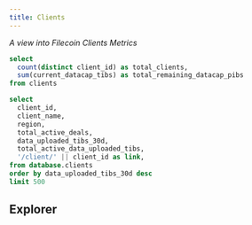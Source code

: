 ```yaml
---
title: Clients
---
```


_A view into Filecoin Clients Metrics_

```sql client_stats
select
  count(distinct client_id) as total_clients,
  sum(current_datacap_tibs) as total_remaining_datacap_pibs
from clients
```

<Grid cols=2>

<BigValue
  data={client_stats}
  value=total_clients
  title="Filecoin Clients"
/>

<BigValue
  data={client_stats}
  value=total_remaining_datacap_pibs
  title="Total Remaining Datacap"
  fmt='#,##0 \P\i\B\s'
/>

</Grid>

```sql clients_table
select
  client_id,
  client_name,
  region,
  total_active_deals,
  data_uploaded_tibs_30d,
  total_active_data_uploaded_tibs,
  '/client/' || client_id as link,
from database.clients
order by data_uploaded_tibs_30d desc
limit 500
```

## Explorer

<DataTable
  data={clients_table}
  link=link
  search=true
  rowShading=true
  rowLines=false
  rows=30
  downloadable=true
/>
